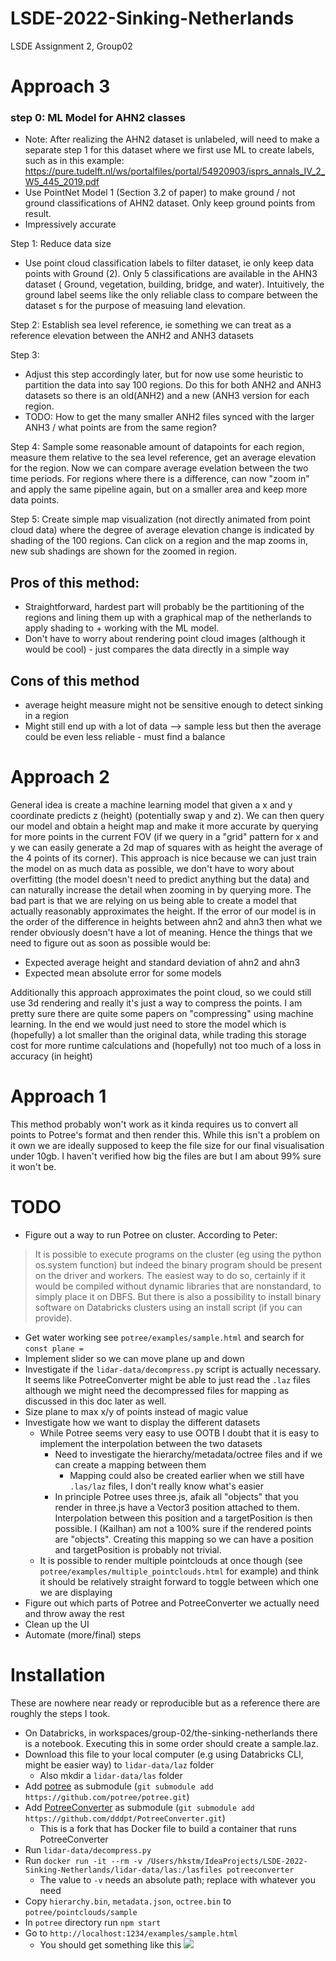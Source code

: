 # LSDE-2022-Sinking-Netherlands
LSDE Assignment 2, Group02

# Approach 3

### step 0: ML Model for AHN2 classes
- Note: After realizing the AHN2 dataset is unlabeled, will need to make a separate step 1 for this dataset where we first use ML to create labels, such as in this example: https://pure.tudelft.nl/ws/portalfiles/portal/54920903/isprs_annals_IV_2_W5_445_2019.pdf
- Use PointNet Model 1 (Section 3.2 of paper) to make ground / not ground classifications of AHN2 dataset. Only keep ground points from result. 
- Impressively accurate

Step 1: Reduce data size
  - Use point cloud classification labels to filter dataset, ie only keep data points with Ground (2). Only 5 classifications are available in the AHN3 dataset ( Ground, vegetation, building, bridge, and water). Intuitively, the ground label seems like the only reliable class to compare between the dataset s for the purpose of measuing land elevation.
  
Step 2: Establish sea level reference, ie something we can treat as a reference elevation between the ANH2 and ANH3 datasets

Step 3: 
 - Adjust this step accordingly later, but for now use some heuristic to partition the data into say 100 regions. Do this for both ANH2 and ANH3 datasets so there is an old(ANH2) and a new (ANH3 version for each region. 
 - TODO: How to get the many smaller ANH2 files synced with the larger ANH3 / what points are from the same region?

Step 4: Sample some reasonable amount of datapoints for each region, measure them relative to the sea level reference, get an average elevation for the region. Now we can compare average evelation between the two time periods. For regions where there is a difference, can now "zoom in" and apply the same pipeline again, but on a smaller area and keep more data points.

Step 5: Create simple map visualization (not directly animated from point cloud data) where the degree of average elevation change is indicated by shading of the 100 regions. Can click on a region and the map zooms in, new sub shadings are shown for the zoomed in region. 

## Pros of this method:
 - Straightforward, hardest part will probably be the partitioning of the regions and lining them up with a graphical map of the netherlands to apply shading to + working with the ML model. 
 - Don't have to worry about rendering point cloud images (although it would be cool) - just compares the data directly in a simple way
## Cons of this method
- average height measure might not be sensitive enough to detect sinking in a region
- Might still end up with a lot of data --> sample less but then the average could be even less reliable - must find a balance

# Approach 2
General idea is create a machine learning model that given a x and y coordinate predicts z (height) (potentially swap y and z). We can then query our model and obtain a height map and make it more accurate by querying for more points in the current FOV (if we query in a "grid" pattern for x and y we can easily generate a 2d map of squares with as height the average of the 4 points of its corner). This approach is nice because we can just train the model on as much data as possible, we don't have to wory about overfitting (the model doesn't need to predict anything but the data) and can naturally increase the detail when zooming in by querying more. The bad part is that we are relying on us being able to create a model that actually reasonably approximates the height. If the error of our model is in the order of the difference in heights between ahn2 and ahn3 then what we render obviously doesn't have a lot of meaning. Hence the things that we need to figure out as soon as possible would be:

- Expected average height and standard deviation of ahn2 and ahn3
- Expected mean absolute error for some models

Additionally this approach approximates the point cloud, so we could still use 3d rendering and really it's just a way to compress the points. I am pretty sure there are quite some papers on "compressing" using machine learning. In the end we would just need to store the model which is (hopefully) a lot smaller than the original data, while trading this storage cost for more runtime calculations and (hopefully) not too much of a loss in accuracy (in height)

# Approach 1
This method probably won't work as it kinda requires us to convert all points to Potree's format and then render this. While this isn't a problem on it own we are ideally supposed to keep the file size for our final visualisation under 10gb. I haven't verified how big the files are but I am about 99% sure it won't be.
# TODO
- Figure out a way to run Potree on cluster. According to Peter:
> It is possible to execute programs on the cluster (eg using the python os.system function) but indeed the binary program should be present on the driver and workers. The easiest way to do so, certainly if it would be compiled without dynamic libraries that are nonstandard, to simply place it on DBFS. But there is also a possibility to install binary software on Databricks clusters using an install script (if you can provide).
- Get water working see `potree/examples/sample.html` and search for `const plane =`
- Implement slider so we can move plane up and down
- Investigate if the `lidar-data/decompress.py` script is actually necessary. It seems like PotreeConverter might be able to just read the `.laz` files although we might need the decompressed files for mapping as discussed in this doc later as well.
- Size plane to max x/y of points instead of magic value
- Investigate how we want to display the different datasets
  - While Potree seems very easy to use OOTB I doubt that it is easy to implement the interpolation between the two datasets
    - Need to investigate the hierarchy/metadata/octree files and if we can create a mapping between them
      - Mapping could also be created earlier when we still have `.las/laz` files, I don't really know what's easier
    - In principle Potree uses three.js, afaik all "objects" that you render in three.js have a Vector3 position attached to them. Interpolation between this position and a targetPosition is then possible. I (Kailhan) am not a 100% sure if the rendered points are "objects". Creating this mapping so we can have a position and targetPosition is probably not trivial.
  - It is possible to render multiple pointclouds at once though (see `potree/examples/multiple_pointclouds.html` for example) and think it should be relatively straight forward to toggle between which one we are displaying
- Figure out which parts of Potree and PotreeConverter we actually need and throw away the rest
- Clean up the UI
- Automate (more/final) steps

# Installation

These are nowhere near ready or reproducible but as a reference there are roughly the steps I took.

- On Databricks, in workspaces/group-02/the-sinking-netherlands there is a notebook. Executing this in some order should create a sample.laz.
- Download this file to your local computer (e.g using Databricks CLI, might be easier way) to `lidar-data/laz` folder
  - Also mkdir a `lidar-data/las` folder
- Add [potree](https://github.com/potree/potree) as submodule (`git submodule add https://github.com/potree/potree.git`)
- Add [PotreeConverter](https://github.com/potree/PotreeConverter) as submodule (`git submodule add  https://github.com/dddpt/PotreeConverter.git`)
  - This is a fork that has Docker file to build a container that runs PotreeConverter
- Run `lidar-data/decompress.py`
- Run `docker run -it --rm -v /Users/hkstm/IdeaProjects/LSDE-2022-Sinking-Netherlands/lidar-data/las:/lasfiles potreeconverter`
  - The value to `-v` needs an absolute path; replace with whatever you need
- Copy `hierarchy.bin`, `metadata.json`, `octree.bin` to `potree/pointclouds/sample`
- In `potree` directory run `npm start`
- Go to `http://localhost:1234/examples/sample.html`
  - You should get something like this
![](state-of-potree.png)
